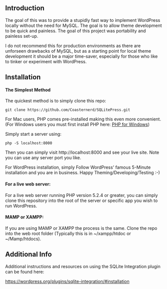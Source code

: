 ## Introduction

The goal of this was to provide a stupidly fast way to implement WordPress locally without the need for MySQL. The goal is to allow theme development to be quick and painless. The goal of this project was portability and painless set-up. 

I do not recommend this for production environments as there are unforseen drawbacks of MySQL, but as a starting point for local theme development it should be a major time-saver, especially for those who like to tinker or experiment with WordPress. 

## Installation


#### The Simplest Method

The quickest method is to simply clone this repo:

~~~~
git clone https://github.com/Coasternerd/SQLitePress.git
~~~~

For Mac users, PHP comes pre-installed making this even more convenient. (For Windows users you must first install PHP here: [PHP for Windows](https://www.sitepoint.com/how-to-install-php-on-windows/ "Windows PHP | SitePoint"))

Simply start a server using:

~~~~
php -S localhost:8000
~~~~

Then you can simply visit http://localhost:8000 and see your live site. Note you can use any server port you like.

For WordPress installation, simply Follow WordPress' famous 5-Minute installation and you are in business. Happy Theming/Developing/Testing :-)

#### For a live web server:

For a live web server running PHP version 5.2.4 or greater, you can simply clone this repository into the root of the server or specific app you wish to run WordPress.


#### MAMP or XAMPP:

If you are using MAMP or XAMPP the process is the same. Clone the repo into the web root folder (Typically this is in ~/xampp/htdoc or ~/Mamp/htdocs).  


## Additional Info 

Additional instructions and resources on using the SQLite Integration plugin can be found here:

https://wordpress.org/plugins/sqlite-integration/#installation
